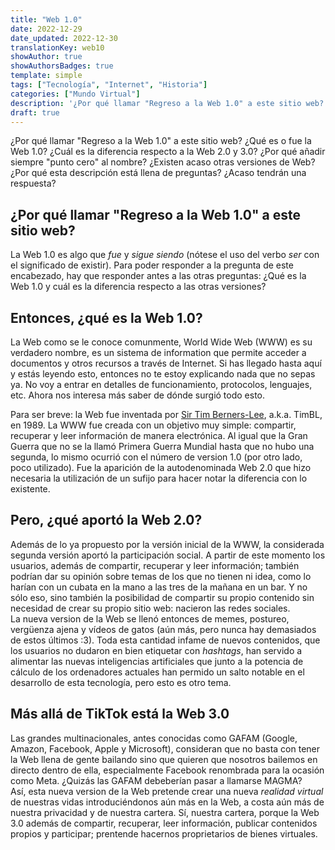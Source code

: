 ```yaml
---
title: "Web 1.0"
date: 2022-12-29
date_updated: 2022-12-30
translationKey: web10
showAuthor: true
showAuthorsBadges: true
template: simple
tags: ["Tecnología", "Internet", "Historia"]
categories: ["Mundo Virtual"]
description: '¿Por qué llamar "Regreso a la Web 1.0" a este sitio web? ¿Qué es o fue la Web 1.0? ¿Cuál es la diferencia respecto a la Web 2.0 y 3.0? ¿Por qué añadir siempre "punto cero" al nombre? ¿Existen acaso otras versiones de Web? ¿Por qué esta descripción está llena de preguntas? ¿Acaso tendrán una respuesta?'
draft: true
---
```

¿Por qué llamar "Regreso a la Web 1.0" a este sitio web? ¿Qué es o fue la Web 1.0? ¿Cuál es la diferencia respecto a la Web 2.0 y 3.0? ¿Por qué añadir siempre "punto cero" al nombre? ¿Existen acaso otras versiones de Web? ¿Por qué esta descripción está llena de preguntas? ¿Acaso tendrán una respuesta?

## ¿Por qué llamar "Regreso a la Web 1.0" a este sitio web?

La Web 1.0 es algo que *fue* y *sigue siendo* (nótese el uso del verbo *ser* con el significado de existir). 
Para poder responder a la pregunta de este encabezado, hay que responder antes a las otras preguntas: ¿Qué es la Web 1.0 y cuál es la diferencia respecto a las otras versiones?  

## Entonces, ¿qué es la Web 1.0?

La Web como se le conoce comunmente, World Wide Web (WWW) es su verdadero nombre, es un sistema de information que permite acceder a documentos y otros recursos a través de Internet. Si has llegado hasta aquí y estás leyendo esto, entonces no te estoy explicando nada que no sepas ya. No voy a entrar en detalles de funcionamiento, protocolos, lenguajes, etc. Ahora nos interesa más saber de dónde surgió todo esto.  

Para ser breve: la Web fue inventada por [Sir Tim Berners-Lee](https://es.wikipedia.org/wiki/Tim_Berners-Lee), a.k.a. TimBL, en 1989. La WWW fue creada con un objetivo muy simple: compartir, recuperar y leer información de manera electrónica. Al igual que la Gran Guerra que no se la llamó Primera Guerra Mundial hasta que no hubo una segunda, lo mismo ocurrió con el número de version 1.0 (por otro lado, poco utilizado). Fue la aparición de la autodenominada Web 2.0 que hizo necesaria la utilización de un sufijo para hacer notar la diferencia con lo existente.

## Pero, ¿qué aportó la Web 2.0?

Además de lo ya propuesto por la versión inicial de la WWW, la considerada segunda versión aportó la participación social. A partir de este momento los usuarios, además de compartir, recuperar y leer información; también podrían dar su opinión sobre temas de los que no tienen ni idea, como lo harían con un cubata en la mano a las tres de la mañana en un bar. Y no sólo eso, sino también la posibilidad de compartir su propio contenido sin necesidad de crear su propio sitio web: nacieron las redes sociales.  
La nueva version de la Web se llenó entonces de memes, postureo, vergüenza ajena y vídeos de gatos (aún más, pero nunca hay demasiados de estos últimos :3). Toda esta cantidad infame de nuevos contenidos, que los usuarios no dudaron en bien etiquetar con *hashtags*, han servido a alimentar las nuevas inteligencias artificiales que junto a la potencia de cálculo de los ordenadores actuales han permido un salto notable en el desarrollo de esta tecnología, pero esto es otro tema.   

## Más allá de TikTok está la Web 3.0

Las grandes multinacionales, antes conocidas como GAFAM (Google, Amazon, Facebook, Apple y Microsoft), consideran que no basta con tener la Web llena de gente bailando sino que quieren que nosotros bailemos en directo dentro de ella, especialmente Facebook renombrada para la ocasión como Meta. ¿Quizás las GAFAM debeberían pasar a llamarse MAGMA?  
Así, esta nueva version de la Web pretende crear una nueva *realidad virtual* de nuestras vidas introduciéndonos aún más en la Web, a costa aún más de nuestra privacidad y de nuestra cartera. Sí, nuestra cartera, porque la Web 3.0 además de compartir, recuperar, leer información, publicar contenidos propios y participar; prentende hacernos proprietarios de bienes virtuales.

